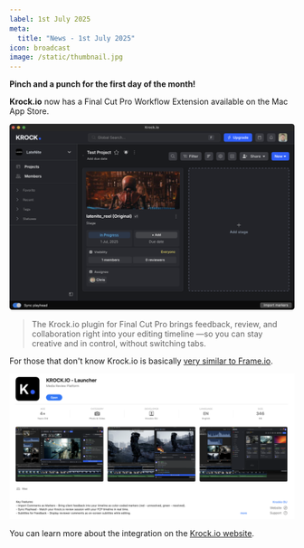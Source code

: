 ```yaml
---
label: 1st July 2025
meta:
  title: "News - 1st July 2025"
icon: broadcast
image: /static/thumbnail.jpg
---
```


**Pinch and a punch for the first day of the month!**

**Krock.io** now has a Final Cut Pro Workflow Extension available on the Mac App Store.

![](/static/krockio-fcp-01.png)

> The Krock.io plugin for Final Cut Pro brings feedback, review, and collaboration right into your editing timeline —so you can stay creative and in control, without switching tabs.

For those that don't know Krock.io is basically [very similar to Frame.io](https://krock.io/blog/frame-io-alternative-2025/).

![](/static/krockio-fcp.png)

You can learn more about the integration on the [Krock.io website](https://krock.io/finalcut-integration/).